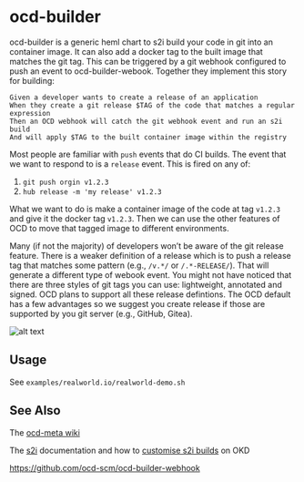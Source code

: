 # ocd-builder

ocd-builder is a generic heml chart to s2i build your code in git into an container image. It can also add a docker tag to the built image that matches the git tag. This can be triggered by a git webhook configured to push an event to ocd-builder-webook. Together they implement this story for building:

```
Given a developer wants to create a release of an application 
When they create a git release $TAG of the code that matches a regular expression
Then an OCD webhook will catch the git webhook event and run an s2i build
And will apply $TAG to the built container image within the registry
```

Most people are familiar with `push` events that do CI builds. The event that we want to respond to is a `release` event. This is fired on any of:

 1. `git push orgin v1.2.3`
 2. `hub release -m 'my release' v1.2.3`

What we want to do is make a container image of the code at tag `v1.2.3` and give it the docker tag `v1.2.3`. Then we can use the other features of OCD to move that tagged image to different environments. 

Many (if not the majority) of developers won’t be aware of the git release feature. There is a weaker definition of a release which is to push a release tag that matches some pattern (e.g., `/v.*/` or `/.*-RELEASE/`). That will generate a different type of webook event. You might not have noticed that there are three styles of git tags you can use: lightweight, annotated and signed. OCD plans to support all these release defintions. The OCD default has a few advantages so we suggest you create release if those are supported by you git server (e.g., GitHub, Gitea). 

![alt text][ocd-build-components]

[ocd-build-components]: https://github.com/ocd-scm/ocd-meta/blob/master/imgs/ocd-builder.png?raw=true "OCD Builder Components"

## Usage

See `examples/realworld.io/realworld-demo.sh`

## See Also

The [ocd-meta wiki](https://github.com/ocd-scm/ocd-meta/wiki)

The [s2i](https://github.com/openshift/source-to-image/blob/master/README.md) documentation and how to [customise s2i builds](https://docs.openshift.com/container-platform/3.11/using_images/s2i_images/customizing_s2i_images.html) on OKD

https://github.com/ocd-scm/ocd-builder-webhook
